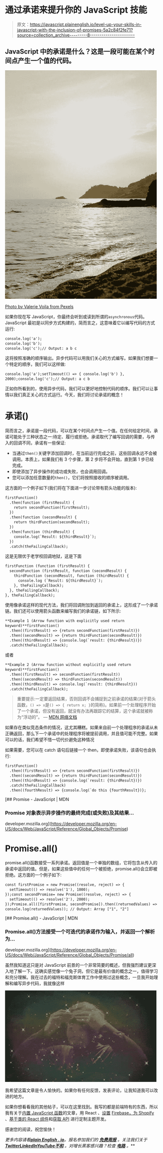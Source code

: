 # 通过承诺来提升你的 JavaScript 技能

> 原文：<https://javascript.plainenglish.io/level-up-your-skills-in-javascript-with-the-inclusion-of-promises-5a2c84f2fe71?source=collection_archive---------8----------------------->

## JavaScript 中的承诺是什么？这是一段可能在某个时间点产生一个值的代码。

![](img/dd011be5228e2c244dbe45296e311aa3.png)

[Photo by Valerie Voila from Pexels](https://www.pexels.com/photo/island-landscape-13727429/)

如果你现在写 JavaScript，你最终会听到或读到所谓的`asynchronous`代码。JavaScript 最初是以同步方式构建的，简而言之，这意味着它以编写代码的方式运行:

```
console.log('a');
console.log('b');
console.log('c');// Output: a b c
```

这将按照准确的顺序输出。异步代码可以用我们关心的方式编写。如果我们想要一个特定的顺序，我们可以这样做:

```
console.log('a');setTimeout(() => { console.log('b') }, 2000);console.log('c');// Output: a c b
```

正如你所看到的，使用异步代码，我们可以更好地控制代码的顺序。我们可以让事情以我们真正关心的方式运行。今天，我们将讨论承诺的概念！

# 承诺()

简而言之，承诺是一段代码，可以在某个时间点产生一个值。在任何给定时间，承诺可能处于三种状态之一:待定、履行或拒绝。承诺取代了编写回调的需要，与传入的回调不同，承诺有一些保证:

*   当通过`then()`关键字添加回调时，在当前运行完成之前，这些回调永远不会被调用。本质上，如果我们有 3 个步骤，第 2 步将不会开始，直到第 1 步已经完成。
*   即使添加了异步操作的成功或失败，也会调用回调。
*   您可以添加任意数量的`then()`，它们将按照接收的顺序被调用。

这方面的一个例子如下(我们将在下面进一步讨论带有箭头功能的版本):

```
firstFunction()
  .then(function (firstResult) {
    return secondFunction(firstResult);
  })
  .then(function (secondResult) {
    return thirdFunction(secondResult);
  })
  .then(function (thirdResult) {
    console.log(`Result: ${thirdResult}`);
  })
  .catch(theFailingCallback);
```

这是无限优于老学校回调地狱，这是下面

```
firstFunction (function (firstResult) {
  secondFunction (firstResult, function (secondResult) {
    thirdFunction (secondResult, function (thirdResult) {
      console.log (`Result: ${thirdResult}`);
    }, theFailingCallback);
  }, theFailingCallback);
}, theFailingCallback); 
```

使用像承诺这样的现代方法，我们将回调附加到返回的承诺上，这形成了一个承诺链。我们还可以使用箭头函数来编写我们的承诺链，如下所示:

```
**Example 1 (Arrow function with explicitly used return keyword)**firstFunction()
  .then((firstResult) => {return secondFunction(firstResult)})
  .then((secondResult) => {return thirdFunction(secondResult)})
  .then((thirdResult) => {console.log(`result: {thirdResult})})
  .catch(theFailingCallback); 
```

或者

```
**Example 2 (Arrow function without explicitly used return keyword)**firstFunction()
  .then((firstResult) => secondFunction(firstResult))
  .then((secondResult) => thirdFunction(secondResult))
  .then((thirdResult) => console.log(`result: {thirdResult}))
  .catch(theFailingCallback);
```

> 重要提示:一定要返回结果，否则回调不会捕捉到之前承诺的结果(对于箭头函数，`() => x`是`() => { return x; }`的简称)。如果前一个处理程序开始了一个承诺，但没有返回，就没有办法再跟踪它的结算，这个承诺就被称为“浮动的”。
> — [MDN 网络文档](https://developer.mozilla.org/en-US/docs/Web/JavaScript/Guide/Using_promises)

如果存在类似竞态条件的情况，这尤其糟糕。如果来自前一个处理程序的承诺从未正确返回，那么下一个承诺中的处理程序将被提前调用，并且值可能不完整。如果可以的话，我们希望不惜一切代价避免这种情况

如果需要，您可以在 catch 语句后链接一个 then，即使承诺失败，该语句也会执行:

```
firstFunction()
  .then((firstResult) => {return secondFunction(firstResult)})
  .then((secondResult) => {return thirdFunction(secondResult)})
  .then((thirdResult) => {console.log(`result: {thirdResult})})
  .catch(theFailingCallback)
  .then((fourthResult) => {console.log(`do this {fourthResult})}; 
```

[](https://developer.mozilla.org/en-US/docs/Web/JavaScript/Reference/Global_Objects/Promise) [## Promise - JavaScript | MDN

### Promise 对象表示异步操作的最终完成(或失败)及其结果…

developer.mozilla.org](https://developer.mozilla.org/en-US/docs/Web/JavaScript/Reference/Global_Objects/Promise) 

# Promise.all()

promise.all()函数接受一系列承诺。返回值是一个单独的数组，它将包含从传入的承诺中返回的值。但是，如果这些值中的任何一个被拒绝，promise.all()会立即被拒绝。这方面的一个例子如下:

```
const firstPromise = new Promise((resolve, reject) => {
  setTimeout(() => resolve('1'), 1000);
});const secondPromise= new Promise((resolve, reject) => {
  setTimeout(() => resolve('2'), 2000);
});Promise.all([firstPromise, secondPromise]).then((returnedValues) => console.log(returnedValues)); // Output: Array ["1", "2"]
```

[](https://developer.mozilla.org/en-US/docs/Web/JavaScript/Reference/Global_Objects/Promise/all) [## Promise.all() - JavaScript | MDN

### Promise.all()方法接受一个可迭代的承诺作为输入，并返回一个解析为…

developer.mozilla.org](https://developer.mozilla.org/en-US/docs/Web/JavaScript/Reference/Global_Objects/Promise/all) 

虽然我知道这只是对 JavaScript 前景的一个非常简要的概述，但我强烈建议更深入地了解一下。这确实感觉像一个兔子洞，但它是最有价值的概念之一，值得学习和充分理解。我在过去的福特和福克斯体育工作中使用过这些概念，一旦我开始理解和编写异步代码，我就像这样

![](img/ac5e4eac95d3242d1b563d309ef06b66.png)

我希望这篇文章是令人愉快的。如果你有任何反馈，发表评论，让我知道我可以改进的地方。

如果你想看看我的其他帖子，可以在这里找到。我写的都是前端特有的东西，所以我有关于[内置 JavaScript 函数](https://medium.com/javascript-in-plain-english/level-up-your-javascript-skills-with-these-built-in-functions-a15607b72c2b)的文章，用 React 、[设置](/developing-custom-themes-for-shopify-getting-started-b137407c0cb7) [Firebase，为 Shopify](/use-a-firebase-db-inside-your-reactjs-project-2cfb56b51162) 、[基于类的 React 组件](/class-based-components-in-react-14335f0ee539)和[获取 API](https://avetwhocodes.com/fetching-data-from-an-api-with-the-fetch-api-in-react-5dbe0abcfb41) 进行定制主题开发。

感谢您的阅读，祝您愉快！

*更多内容请看*[***plain English . io***](https://plainenglish.io/)*。报名参加我们的* [***免费周报***](http://newsletter.plainenglish.io/) *。关注我们关于*[***Twitter***](https://twitter.com/inPlainEngHQ)[***LinkedIn***](https://www.linkedin.com/company/inplainenglish/)*[***YouTube***](https://www.youtube.com/channel/UCtipWUghju290NWcn8jhyAw)*[***不和***](https://discord.gg/GtDtUAvyhW) *。对增长黑客感兴趣？检查* [***电路***](https://circuit.ooo/) *。***